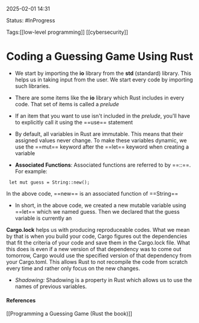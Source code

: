 
2025-02-01 14:31

Status: #InProgress 

Tags:[[low-level programming]] [[cybersecurity]]

# Coding a Guessing Game Using Rust

- We start by importing the **io** library from the **std** (standard) library. This helps us in taking input from the user. We start every code by importing such libraries. 
- There are some items like the **io** library which Rust includes in every code. That set of items is called a *prelude*
- If an item that you want to use isn't included in the *prelude*, you'll have to explicitly call it using the ==use== statement
 - By default, all variables in Rust are immutable. This means that their assigned values never change. To make these variables dynamic, we use the ==mut== keyword after the ==let== keyword when creating a variable
   
 - **Associated Functions**: Associated functions are referred to by ==::==. For example: 
```
 let mut guess = String::new();
```
In the above code, ==new== is an associated function of ==String==

- In short, in the above code, we created a new mutable variable using ==let== which we named guess. Then we declared that the guess variable is currently an 

**Cargo.lock** helps us with producing reproduceable codes. What we mean by that is when you build your code, Cargo figures out the dependencies that fit the criteria of your code and save them in the Cargo.lock file. What this does is even if a new version of that dependency was to come out tomorrow, Cargo would use the specified version of that dependency from your Cargo.toml. This allows Rust to not recompile the code from scratch every time and rather only focus on the new changes. 


- *Shadowing:* Shadowing is a property in Rust which allows us to use the names of previous variables.
#### References
[[Programming a Guessing Game (Rust the book)]]
